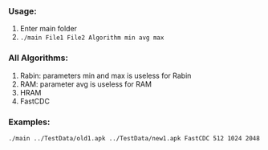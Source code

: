 ### Usage:

1. Enter main folder
2. ```./main File1 File2 Algorithm min avg max```

### All Algorithms:
1. Rabin: parameters min and max is useless for Rabin
2. RAM: parameter avg is useless for RAM
3. HRAM
4. FastCDC

### Examples:
```
./main ../TestData/old1.apk ../TestData/new1.apk FastCDC 512 1024 2048
```
